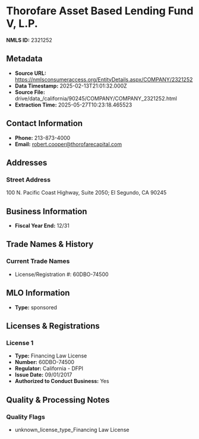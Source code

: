 # Thorofare Asset Based Lending Fund V, L.P.

**NMLS ID:** 2321252

## Metadata
- **Source URL:** https://nmlsconsumeraccess.org/EntityDetails.aspx/COMPANY/2321252
- **Data Timestamp:** 2025-02-13T21:01:32.000Z
- **Source File:** drive/data_/california/90245/COMPANY/COMPANY_2321252.html
- **Extraction Time:** 2025-05-27T10:23:18.465523

## Contact Information
- **Phone:** 213-873-4000
- **Email:** robert.cooper@thorofarecapital.com

## Addresses
### Street Address
100 N. Pacific Coast Highway, Suite 2050; El Segundo, CA 90245

## Business Information
- **Fiscal Year End:** 12/31

## Trade Names & History
### Current Trade Names
- License/Registration #: 60DBO-74500

## MLO Information
- **Type:** sponsored

## Licenses & Registrations

### License 1
- **Type:** Financing Law License
- **Number:** 60DBO-74500
- **Regulator:** California - DFPI
- **Issue Date:** 09/01/2017
- **Authorized to Conduct Business:** Yes

## Quality & Processing Notes
### Quality Flags
- unknown_license_type_Financing Law License
